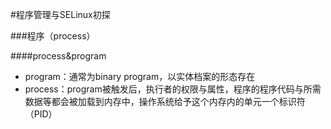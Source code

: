 #程序管理与SELinux初探

###程序（process）

####process&program

* program：通常为binary program，以实体档案的形态存在
* process：program被触发后，执行者的权限与属性，程序的程序代码与所需数据等都会被加载到内存中，操作系统给予这个内存内的单元一个标识符（PID）